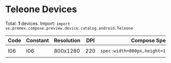 # Teleone Devices

Total: **1** devices. Import: `import se.premex.compose.preview.device.catalog.android.Teleone`

| Code | Constant | Resolution | DPI | Compose Spec | Preview Usage |
|------|----------|------------|-----|-------------|---------------|
| I06 | I06 | 800x1280 | 220 | `spec:width=800px,height=1280px,dpi=220` | `@Preview(device = Teleone.I06)` |

<!-- Generated automatically. Do not edit manually. -->
